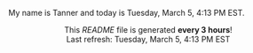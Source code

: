 My name is Tanner and today is Tuesday, March 5, 4:13 PM EST.

<p align="center">This <i>README</i> file is generated <b>every 3 hours</b>!</br>Last refresh: Tuesday, March 5, 4:13 PM EST<br /></p>
